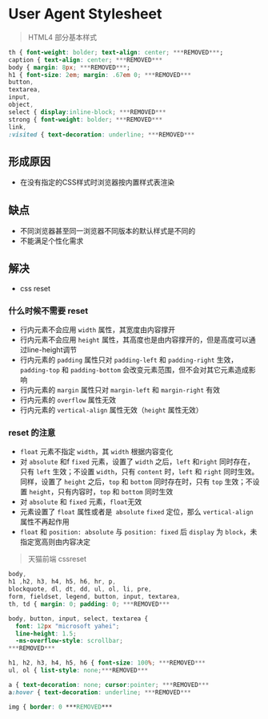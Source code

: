 # User Agent Stylesheet

> HTML4 部分基本样式

```css
th { font-weight: bolder; text-align: center; ***REMOVED***;
caption { text-align: center; ***REMOVED***
body { margin: 8px; ***REMOVED***;
h1 { font-size: 2em; margin: .67em 0; ***REMOVED***
button,
textarea,
input,
object,
select { display:inline-block; ***REMOVED***
strong { font-weight: bolder; ***REMOVED***
link,
:visited { text-decoration: underline; ***REMOVED***
```

## 形成原因

- 在没有指定的CSS样式时浏览器按内置样式表渲染

## 缺点

- 不同浏览器甚至同一浏览器不同版本的默认样式是不同的
- 不能满足个性化需求

## 解决

- css reset

### 什么时候不需要 reset

- 行内元素不会应用 ```width``` 属性，其宽度由内容撑开
- 行内元素不会应用 ```height``` 属性，其高度也是由内容撑开的，但是高度可以通过line-height调节
- 行内元素的 ```padding``` 属性只对 ```padding-left``` 和 ```padding-right``` 生效，``` padding-top``` 和 ```padding-bottom``` 会改变元素范围，但不会对其它元素造成影响
- 行内元素的 ```margin``` 属性只对 ```margin-left``` 和 ```margin-right``` 有效
- 行内元素的 ```overflow``` 属性无效
- 行内元素的 ```vertical-align``` 属性无效（```height``` 属性无效）

### reset 的注意

- ```float``` 元素不指定 ```width```，其 ```width``` 根据内容变化
- 对 ```absolute``` 和f ```fixed``` 元素，设置了 ```width``` 之后，```left``` 和```right``` 同时存在，只有 ```left``` 生效；不设置 ```width```，只有 ```content``` 时，```left``` 和 ```right``` 同时生效。同样，设置了 ```height``` 之后，```top``` 和 ```bottom``` 同时存在时，只有 ```top``` 生效；不设置 ```height```，只有内容时，```top``` 和 ```bottom``` 同时生效
- 对 ```absolute``` 和 ```fixed``` 元素，```float```无效
- 元素设置了 ```float``` 属性或者是``` absolute``` ```fixed``` 定位，那么 ```vertical-align``` 属性不再起作用
- ```float``` 和 ```position: absolute``` 与 ```position: fixed``` 后 ```display``` 为 ```block```，未指定宽高则由内容决定

> 天猫前端 cssreset

```css
body,
h1 ,h2, h3, h4, h5, h6, hr, p,
blockquote, dl, dt, dd, ul, ol, li, pre,
form, fieldset, legend, button, input, textarea,
th, td { margin: 0; padding: 0; ***REMOVED*** 

body, button, input, select, textarea {
  font: 12px "microsoft yahei";
  line-height: 1.5;
  -ms-overflow-style: scrollbar;
***REMOVED***

h1, h2, h3, h4, h5, h6 { font-size: 100%; ***REMOVED***
ul, ol { list-style: none;***REMOVED***

a { text-decoration: none; cursor:pointer; ***REMOVED***
a:hover { text-decoration: underline; ***REMOVED***

img { border: 0 ***REMOVED***
```

